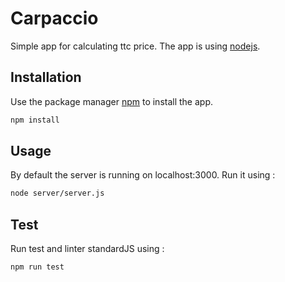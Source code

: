 



# Carpaccio

Simple app for calculating ttc price. The app is using [nodejs](https://nodejs.org/en/).

## Installation

Use the package manager [npm](https://www.npmjs.com/) to install the app.

```bash
npm install
```
## Usage
By default the server is running on localhost:3000. Run it using :

```bash
node server/server.js
```
## Test
Run test and linter standardJS using :
```bash
npm run test
```
